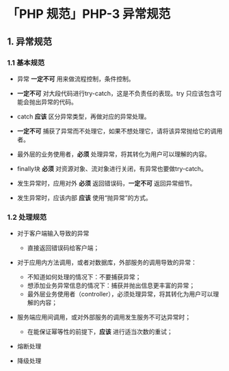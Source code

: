 # 「PHP 规范」PHP-3 异常规范

## 1. 异常规范

### 1.1 基本规范

- 异常 **一定不可** 用来做流程控制，条件控制。

- **一定不可** 对大段代码进行try-catch，这是不负责任的表现。try 只应该包含可能会抛出异常的代码。

- catch **应该** 区分异常类型，再做对应的异常处理。

- **一定不可** 捕获了异常而不处理它，如果不想处理它，请将该异常抛给它的调用者。

- 最外层的业务使用者，**必须** 处理异常，将其转化为用户可以理解的内容。

- finally块 **必须** 对资源对象、流对象进行关闭，有异常也要做try-catch。

- 发生异常时，应用对外 **必须** 返回错误码，**一定不可** 返回异常细节。

- 发生异常时，应该内部 **应该** 使用“抛异常”的方式。

### 1.2 处理规范

- 对于客户端输入导致的异常
    - 直接返回错误码给客户端；

- 对于应用内方法调用，或者对数据库，外部服务的调用导致的异常：
    - 不知道如何处理的情况下：不要捕获异常；
    - 想添加业务异常信息的情况下：捕获并抛出信息更丰富的异常；
    - 最外层业务使用者（controller），必须处理异常，将其转化为用户可以理解的内容；

- 服务端应用间调用，或对外部服务的调用发生服务不可达异常时；
    - 在能保证幂等性的前提下，**应该** 进行适当次数的重试；

- 熔断处理


- 降级处理

